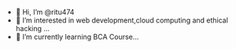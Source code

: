 - 👋 Hi, I’m @ritu474
- 👀 I’m interested in web development,cloud computing and ethical hacking ...
- 🌱 I’m currently learning BCA Course...
<!---
ritu474/ritu474 is a ✨ special ✨ repository because its `README.md` (this file) appears on your GitHub profile.
You can click the Preview link to take a look at your changes.
--->

